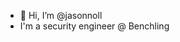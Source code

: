 - 👋 Hi, I’m @jasonnoll
- I'm a security engineer @ Benchling

<!---
jasonnoll/jasonnoll is a ✨ special ✨ repository because its `README.md` (this file) appears on your GitHub profile.
You can click the Preview link to take a look at your changes.
--->
